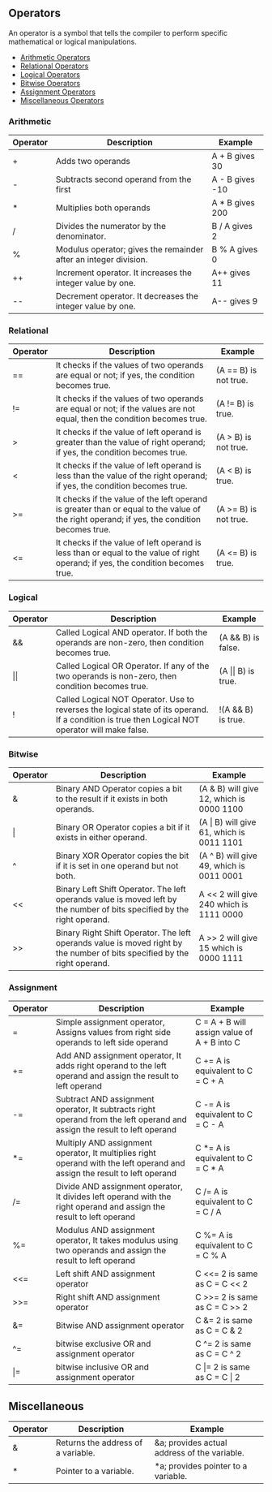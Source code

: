 ## Operators
An operator is a symbol that tells the compiler to perform specific mathematical or logical manipulations.
- [Arithmetic Operators](01arithmatic/main.go)
- [Relational Operators](02relational/main.go)
- [Logical Operators](03logical/main.go)
- [Bitwise Operators](04bitwise/main.go)
- [Assignment Operators](05assignment/main.go)
- [Miscellaneous Operators](06miscellaneous/main.go)

### Arithmetic
| Operator  | Description                                                       |	Example         |
|-----------|-------------------------------------------------------------------|-------------------|
| +         |Adds two operands	                                                | A + B gives 30    |
| -	        |Subtracts second operand from the first	                        | A - B gives -10   |
| *	        |Multiplies both operands	                                        | A * B gives 200   |
| /	        |Divides the numerator by the denominator.	                        | B / A gives 2     |
| %	        |Modulus operator; gives the remainder after an integer division.   | B % A gives 0     |
| ++	    |Increment operator. It increases the integer value by one.         | A++ gives 11      |
| --	    |Decrement operator. It decreases the integer value by one.	        | A-- gives 9       |

### Relational
| Operator  | Description                                                                                                                                   |	Example             |
|-----------|-----------------------------------------------------------------------------------------------------------------------------------------------|-----------------------|
| ==	    | It checks if the values of two operands are equal or not; if yes, the condition becomes true.	                                                | (A == B) is not true. |
| !=	    | It checks if the values of two operands are equal or not; if the values are not equal, then the condition becomes true.	                    | (A != B) is true.     |
| >	        | It checks if the value of left operand is greater than the value of right operand; if yes, the condition becomes true.	                    | (A > B) is not true.  |
| <	        | It checks if the value of left operand is less than the value of the right operand; if yes, the condition becomes true.	                    | (A < B) is true.      |
| >=	    | It checks if the value of the left operand is greater than or equal to the value of the right operand; if yes, the condition becomes true.	| (A >= B) is not true. |
| <=	    | It checks if the value of left operand is less than or equal to the value of right operand; if yes, the condition becomes true.	            | (A <= B) is true.     |

### Logical
| Operator      | Description                                                                                                                                       |	Example                 |
|---------------|---------------------------------------------------------------------------------------------------------------------------------------------------|---------------------------|
| &&	        | Called Logical AND operator. If both the operands are non-zero, then condition becomes true.	                                                    | (A && B) is false.        |
| &#124;&#124;	| Called Logical OR Operator. If any of the two operands is non-zero, then condition becomes true.	                                                | (A &#124;&#124; B) is true. |
| !	            | Called Logical NOT Operator. Use to reverses the logical state of its operand. If a condition is true then Logical NOT operator will make false.	| !(A && B) is true.        |

### Bitwise
| Operator  | Description                                                                                                               |	Example                                     |
|-----------|---------------------------------------------------------------------------------------------------------------------------|-----------------------------------------------|
| &	        | Binary AND Operator copies a bit to the result if it exists in both operands.	                                            | (A & B) will give 12, which is 0000 1100      |
| &#124; 	| Binary OR Operator copies a bit if it exists in either operand.	                                                        | (A &#124; B) will give 61, which is 0011 1101  |
| ^	        | Binary XOR Operator copies the bit if it is set in one operand but not both.	                                            | (A ^ B) will give 49, which is 0011 0001      |
| <<	    | Binary Left Shift Operator. The left operands value is moved left by the number of bits specified by the right operand.	| A << 2 will give 240 which is 1111 0000       |
| >>	    | Binary Right Shift Operator. The left operands value is moved right by the number of bits specified by the right operand. | A >> 2 will give 15 which is 0000 1111        |

### Assignment
| Operator  | Description                                                                                                               |	Example                                     |
|-----------|---------------------------------------------------------------------------------------------------------------------------|-----------------------------------------------|
| =	        | Simple assignment operator, Assigns values from right side operands to left side operand	                                | C = A + B will assign value of A + B into C   |
| +=	    | Add AND assignment operator, It adds right operand to the left operand and assign the result to left operand	            | C += A is equivalent to C = C + A             |
| -=	    | Subtract AND assignment operator, It subtracts right operand from the left operand and assign the result to left operand	| C -= A is equivalent to C = C - A             |
| *=	    | Multiply AND assignment operator, It multiplies right operand with the left operand and assign the result to left operand | C *= A is equivalent to C = C * A             |
| /=	    | Divide AND assignment operator, It divides left operand with the right operand and assign the result to left operand	    | C /= A is equivalent to C = C / A             |
| %=	    | Modulus AND assignment operator, It takes modulus using two operands and assign the result to left operand	            | C %= A is equivalent to C = C % A             |
| <<=	    | Left shift AND assignment operator	                                                                                    | C <<= 2 is same as C = C << 2                 |
| >>=	    | Right shift AND assignment operator	                                                                                    | C >>= 2 is same as C = C >> 2                 |
| &=	    | Bitwise AND assignment operator	                                                                                        | C &= 2 is same as C = C & 2                   |
| ^=	    | bitwise exclusive OR and assignment operator	                                                                            | C ^= 2 is same as C = C ^ 2                   |
| &#124;=	| bitwise inclusive OR and assignment operator	                                                                            | C &#124;= 2 is same as C = C &#124; 2           |

## Miscellaneous
| Operator  | Description                           |	Example                                     |
|-----------|---------------------------------------|-----------------------------------------------|
| &     	| Returns the address of a variable.	| &a; provides actual address of the variable.  |
| *	        | Pointer to a variable.	            | *a; provides pointer to a variable.           |
